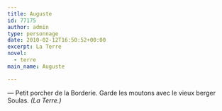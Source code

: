 ```yaml
---
title: Auguste
id: 77175
author: admin
type: personnage
date: 2010-02-12T16:50:52+00:00
excerpt: La Terre
novel:
  - terre
main_name: Auguste

---
```

— Petit porcher de la Borderie. Garde les moutons avec le vieux berger Soulas. _(La Terre.)_